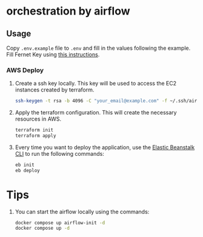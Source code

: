 # orchestration by airflow

## Usage
Copy `.env.example` file to `.env` and fill in the values following the example. Fill Fernet Key using [this instructions](https://airflow.apache.org/docs/apache-airflow/stable/security/secrets/fernet.html).

### AWS Deploy
1. Create a ssh key locally. This key will be used to access the EC2 instances created by terraform.
    ```sh
    ssh-keygen -t rsa -b 4096 -C "your_email@example.com" -f ~/.ssh/airflow-key
    ```

1. Apply the terraform configuration. This will create the necessary resources in AWS.

    ```sh
    terraform init
    terraform apply
    ```

1. Every time you want to deploy the application, use the [Elastic Beanstalk CLI](https://docs.aws.amazon.com/elasticbeanstalk/latest/dg/eb-cli3-install.html) to run the following commands:

    ```sh
    eb init
    eb deploy
    ```

# Tips
1. You can start the airflow locally using the commands:
    ```sh
    docker compose up airflow-init -d
    docker compose up -d
    ```
